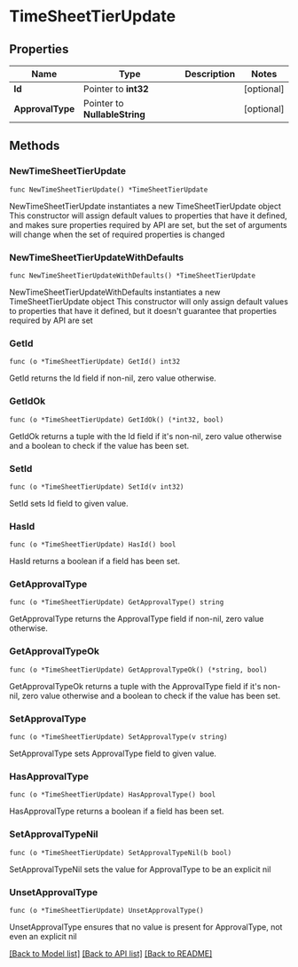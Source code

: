 # TimeSheetTierUpdate

## Properties

Name | Type | Description | Notes
------------ | ------------- | ------------- | -------------
**Id** | Pointer to **int32** |  | [optional] 
**ApprovalType** | Pointer to **NullableString** |  | [optional] 

## Methods

### NewTimeSheetTierUpdate

`func NewTimeSheetTierUpdate() *TimeSheetTierUpdate`

NewTimeSheetTierUpdate instantiates a new TimeSheetTierUpdate object
This constructor will assign default values to properties that have it defined,
and makes sure properties required by API are set, but the set of arguments
will change when the set of required properties is changed

### NewTimeSheetTierUpdateWithDefaults

`func NewTimeSheetTierUpdateWithDefaults() *TimeSheetTierUpdate`

NewTimeSheetTierUpdateWithDefaults instantiates a new TimeSheetTierUpdate object
This constructor will only assign default values to properties that have it defined,
but it doesn't guarantee that properties required by API are set

### GetId

`func (o *TimeSheetTierUpdate) GetId() int32`

GetId returns the Id field if non-nil, zero value otherwise.

### GetIdOk

`func (o *TimeSheetTierUpdate) GetIdOk() (*int32, bool)`

GetIdOk returns a tuple with the Id field if it's non-nil, zero value otherwise
and a boolean to check if the value has been set.

### SetId

`func (o *TimeSheetTierUpdate) SetId(v int32)`

SetId sets Id field to given value.

### HasId

`func (o *TimeSheetTierUpdate) HasId() bool`

HasId returns a boolean if a field has been set.

### GetApprovalType

`func (o *TimeSheetTierUpdate) GetApprovalType() string`

GetApprovalType returns the ApprovalType field if non-nil, zero value otherwise.

### GetApprovalTypeOk

`func (o *TimeSheetTierUpdate) GetApprovalTypeOk() (*string, bool)`

GetApprovalTypeOk returns a tuple with the ApprovalType field if it's non-nil, zero value otherwise
and a boolean to check if the value has been set.

### SetApprovalType

`func (o *TimeSheetTierUpdate) SetApprovalType(v string)`

SetApprovalType sets ApprovalType field to given value.

### HasApprovalType

`func (o *TimeSheetTierUpdate) HasApprovalType() bool`

HasApprovalType returns a boolean if a field has been set.

### SetApprovalTypeNil

`func (o *TimeSheetTierUpdate) SetApprovalTypeNil(b bool)`

 SetApprovalTypeNil sets the value for ApprovalType to be an explicit nil

### UnsetApprovalType
`func (o *TimeSheetTierUpdate) UnsetApprovalType()`

UnsetApprovalType ensures that no value is present for ApprovalType, not even an explicit nil

[[Back to Model list]](../README.md#documentation-for-models) [[Back to API list]](../README.md#documentation-for-api-endpoints) [[Back to README]](../README.md)


